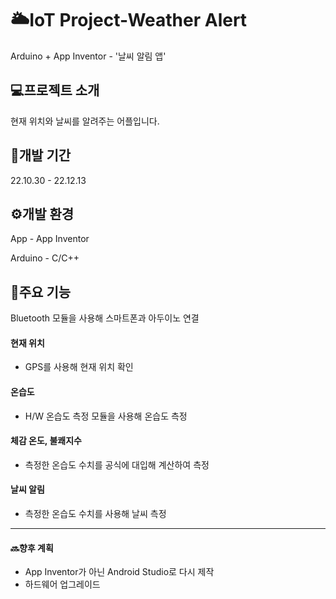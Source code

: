 # 🌥️IoT Project-Weather Alert
Arduino + App Inventor - '날씨 알림 앱'     

## 💻프로젝트 소개
현재 위치와 날씨를 알려주는 어플입니다.

## 📆개발 기간
22.10.30 - 22.12.13

## ⚙️개발 환경
App - App Inventor

Arduino - C/C++

## 📌주요 기능
Bluetooth 모듈을 사용해 스마트폰과 아두이노 연결
#### 현재 위치
- GPS를 사용해 현재 위치 확인
#### 온습도
- H/W 온습도 측정 모듈을 사용해 온습도 측정
#### 체감 온도, 불쾌지수
- 측정한 온습도 수치를 공식에 대입해 계산하여 측정
#### 날씨 알림
- 측정한 온습도 수치를 사용해 날씨 측정


--- 
#### 🔜향후 계획
- App Inventor가 아닌 Android Studio로 다시 제작
- 하드웨어 업그레이드
